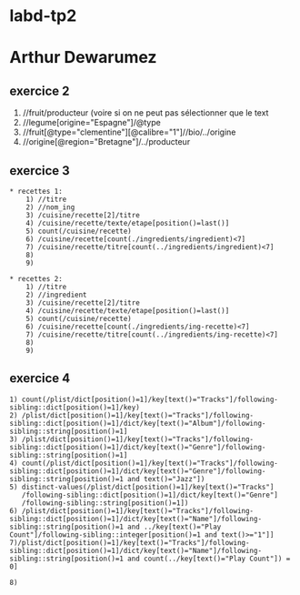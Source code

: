 labd-tp2
========

Arthur Dewarumez
================



exercice 2
----------
1) //fruit/producteur  (voire si on ne peut pas sélectionner que le text
2) //legume[origine="Espagne"]/@type
3) //fruit[@type="clementine"][@calibre="1"]//bio/../origine
4) //origine[@region="Bretagne"]/../producteur


exercice 3
----------

	* recettes 1:
		1) //titre
		2) //nom_ing
		3) /cuisine/recette[2]/titre
		4) /cuisine/recette/texte/etape[position()=last()]
		5) count(/cuisine/recette)
		6) /cuisine/recette[count(./ingredients/ingredient)<7]
		7) /cuisine/recette/titre[count(../ingredients/ingredient)<7]
		8)
		9)

	* recettes 2:
		1) //titre
		2) //ingredient
		3) /cuisine/recette[2]/titre
		4) /cuisine/recette/texte/etape[position()=last()]
		5) count(/cuisine/recette)
		6) /cuisine/recette[count(./ingredients/ing-recette)<7]
		7) /cuisine/recette/titre[count(../ingredients/ing-recette)<7]
		8)
		9)


exercice 4
----------
	1) count(/plist/dict[position()=1]/key[text()="Tracks"]/following-sibling::dict[position()=1]/key)
	2) /plist/dict[position()=1]/key[text()="Tracks"]/following-sibling::dict[position()=1]/dict/key[text()="Album"]/following-sibling::string[position()=1]
	3) /plist/dict[position()=1]/key[text()="Tracks"]/following-sibling::dict[position()=1]/dict/key[text()="Genre"]/following-sibling::string[position()=1]
	4) count(/plist/dict[position()=1]/key[text()="Tracks"]/following-sibling::dict[position()=1]/dict/key[text()="Genre"]/following-sibling::string[position()=1 and text()="Jazz"])
	5) distinct-values(/plist/dict[position()=1]/key[text()="Tracks"]
	   /following-sibling::dict[position()=1]/dict/key[text()="Genre"]
	   /following-sibling::string[position()=1])
	6) /plist/dict[position()=1]/key[text()="Tracks"]/following-sibling::dict[position()=1]/dict/key[text()="Name"]/following-sibling::string[position()=1 and ../key[text()="Play Count"]/following-sibling::integer[position()=1 and text()>="1"]]
	7)/plist/dict[position()=1]/key[text()="Tracks"]/following-sibling::dict[position()=1]/dict/key[text()="Name"]/following-sibling::string[position()=1 and count(../key[text()="Play Count"]) = 0]

	8)

